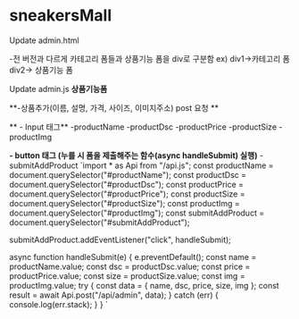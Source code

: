# sneakersMall
Update admin.html

 -전 버전과 다르게 카테고리 폼들과 상품기능 폼을 div로 구분함 ex) div1->카테고리 폼 div2-> 상품기능 폼 

Update admin.js
 **상품기능폼**

 **-상품추가(이름, 설명, 가격, 사이즈, 이미지주소) post 요청 **

**  - Input 태그**
   -productName
   -productDsc
   -productPrice
   -productSize
   -productImg

  **- button 태그 (누를 시 폼을 제출해주는 함수(async handleSubmit) 실행)**
   -submitAddProduct
`import * as Api from "/api.js";
const productName = document.querySelector("#productName");
const productDsc = document.querySelector("#productDsc");
const productPrice = document.querySelector("#productPrice");
const productSize = document.querySelector("#productSize");
const productImg = document.querySelector("#productImg");
const submitAddProduct = document.querySelector("#submitAddProduct");

submitAddProduct.addEventListener("click", handleSubmit);

async function handleSubmit(e) {
  e.preventDefault();
  const name = productName.value;
  const dsc = productDsc.value;
  const price = productPrice.value;
  const size = productSize.value;
  const img = productImg.value;
  try {
    const data = { name, dsc, price, size, img };
    const result = await Api.post("/api/admin", data);
  } catch (err) {
    console.log(err.stack);
  }
}
`
